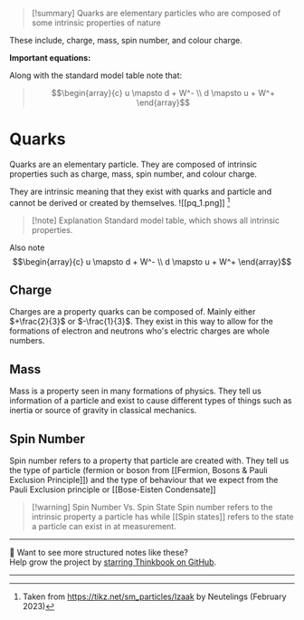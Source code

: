 
>[!summary]
Quarks are elementary particles who are composed of some intrinsic properties of nature
>
These include, charge, mass, spin number, and colour charge.
>
**Important equations:**
>
Along with the standard model table note that:
>$$\begin{array}{c} u \mapsto d + W^- \\ 
d \mapsto u + W^+ 
\end{array}$$

# Quarks
Quarks are an elementary particle. They are composed of intrinsic properties such as charge, mass, spin number, and colour charge.

They are intrinsic meaning that they exist with quarks and particle  and cannot be derived or created by themselves. 
![[pq_1.png]]
[^1]
>[!note] Explanation
Standard model table, which shows all intrinsic properties.

Also note $$\begin{array}{c} u \mapsto d + W^- \\ 
d \mapsto u + W^+ 
\end{array}$$

## Charge
Charges are a property quarks can be composed of. Mainly either $+\frac{2}{3}$ or $-\frac{1}{3}$. They exist in this way to allow for the formations of electron and neutrons who's electric charges are whole numbers.

## Mass
Mass is a property seen in many formations of physics. They tell us information of a particle and  exist to cause different types of things such as inertia or source of gravity in classical mechanics.

## Spin Number
Spin number refers to a property that particle are created with. They tell us the type of particle (fermion or boson from [[Fermion, Bosons & Pauli Exclusion Principle]]) and the type of behaviour that we expect from the Pauli Exclusion principle or [[Bose-Eisten Condensate]]

>[!warning] Spin Number Vs. Spin State
Spin number refers to the intrinsic property a particle has while [[Spin states]] refers to the state a particle can exist in at measurement.


[^1]: Taken from https://tikz.net/sm_particles/Izaak by Neutelings (February 2023)


---

📂 Want to see more structured notes like these?  
Help grow the project by [starring Thinkbook on GitHub](https://github.com/rajeevphysics/Thinkbook).

---
